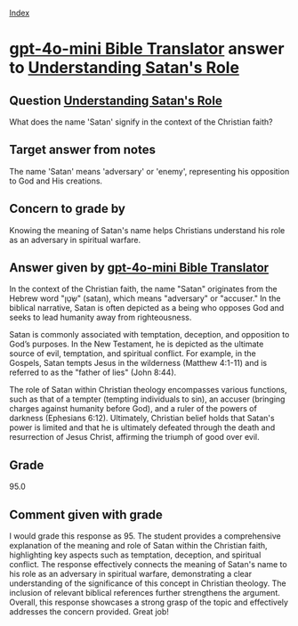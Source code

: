 
[Index](../../index.md)
# [gpt-4o-mini Bible Translator](../../answering_models/gpt-4o-mini_Bible_Translator.md) answer to [Understanding Satan's Role](../../questions/Understanding_Satan's_Role.md)

## Question [Understanding Satan's Role](../../questions/Understanding_Satan's_Role.md)
What does the name 'Satan' signify in the context of the Christian faith?

## Target answer from notes
The name 'Satan' means 'adversary' or 'enemy', representing his opposition to God and His creations.

## Concern to grade by
Knowing the meaning of Satan's name helps Christians understand his role as an adversary in spiritual warfare.

## Answer given by [gpt-4o-mini Bible Translator](../../answering_models/gpt-4o-mini_Bible_Translator.md)
In the context of the Christian faith, the name "Satan" originates from the Hebrew word "שָּׂטָן" (satan), which means "adversary" or "accuser." In the biblical narrative, Satan is often depicted as a being who opposes God and seeks to lead humanity away from righteousness.

Satan is commonly associated with temptation, deception, and opposition to God’s purposes. In the New Testament, he is depicted as the ultimate source of evil, temptation, and spiritual conflict. For example, in the Gospels, Satan tempts Jesus in the wilderness (Matthew 4:1-11) and is referred to as the "father of lies" (John 8:44).

The role of Satan within Christian theology encompasses various functions, such as that of a tempter (tempting individuals to sin), an accuser (bringing charges against humanity before God), and a ruler of the powers of darkness (Ephesians 6:12). Ultimately, Christian belief holds that Satan's power is limited and that he is ultimately defeated through the death and resurrection of Jesus Christ, affirming the triumph of good over evil.

## Grade
95.0

## Comment given with grade
I would grade this response as 95. The student provides a comprehensive explanation of the meaning and role of Satan within the Christian faith, highlighting key aspects such as temptation, deception, and spiritual conflict. The response effectively connects the meaning of Satan's name to his role as an adversary in spiritual warfare, demonstrating a clear understanding of the significance of this concept in Christian theology. The inclusion of relevant biblical references further strengthens the argument. Overall, this response showcases a strong grasp of the topic and effectively addresses the concern provided. Great job!
